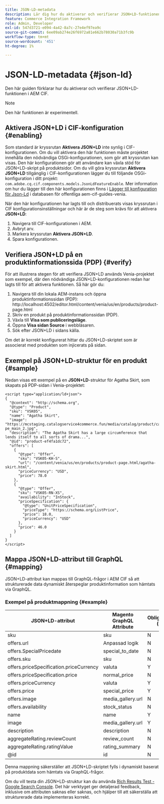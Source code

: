 ```yaml
---
title: JSON-LD-metadata
description: Lär dig hur du aktiverar och verifierar JSON+LD-funktionen i AEM CIF.
feature: Commerce Integration Framework
role: Admin, Developer
exl-id: 547d3721-e094-4a42-8a7c-27e4ef97ea9c
source-git-commit: 6ee09ab274e26f6972a81e662b78030a71b3fc9b
workflow-type: tm+mt
source-wordcount: '451'
ht-degree: 1%

---
```


# JSON-LD-metadata {#json-ld}

Den här guiden förklarar hur du aktiverar och verifierar JSON+LD-funktionen i AEM CIF.

>[!NOTE]
>
> Den här funktionen är experimentell.

## Aktivera JSON+LD i CIF-konfiguration {#enabling}

Som standard är kryssrutan **Aktivera JSON+LD** inte synlig i CIF-konfigurationen. Om du vill aktivera den här funktionen måste projektet innehålla den nödvändiga OSGi-konfigurationen, som gör att kryssrutan kan visas. Den här konfigurationen gör att användare kan växla stöd för JSON+LD-skript på produktsidor.
Om du vill göra kryssrutan **Aktivera JSON+LD** tillgänglig i CIF-konfigurationen lägger du till följande OSGi-konfiguration i ditt projekt: `
com.adobe.cq.cif.components.models.JsonLdFeatureEnable`.
Mer information om hur du lägger till den här konfigurationen finns i [Lägger till konfiguration för Json-Ld](https://github.com/adobe/aem-cif-guides-venia/blob/main/ui.config/src/main/content/jcr_root/apps/venia/osgiconfig/config/com.adobe.cq.cif.components.models.JsonLdFeatureEnable.cfg.json) i databasen för offentliga aem-cif-guides-venia.

När den här konfigurationen har lagts till och distribuerats visas kryssrutan i CIF konfigurationsinställningar och här är de steg som krävs för att aktivera **JSON+LD**:

1. Navigera till CIF-konfigurationen i AEM.
1. Avbryt arv.
1. Markera kryssrutan **Aktivera JSON+LD**.
1. Spara konfigurationen.

## Verifiera JSON+LD på en produktinformationssida (PDP) {#verify}

För att illustrera stegen för att verifiera JSON+LD används Venia-projektet som exempel, där den nödvändiga JSON+LD-konfigurationen redan har lagts till för att aktivera funktionen. Så här gör du:

1. Navigera till din lokala AEM-instans och öppna produktinformationssidan (PDP): http://localhost:4502/editor.html/content/venia/us/en/products/product-page.html
1. Skriv en produkt på produktinformationssidan (PDP).
1. Växla till **Visa som publiceringsläge**.
1. Öppna **Visa sidan Source** i webbläsaren.
1. Sök efter JSON+LD i sidans källa.

Om det är korrekt konfigurerat hittar du JSON+LD-skriptet som är associerat med produkten som injicerats på sidan.

## Exempel på JSON+LD-struktur för en produkt {#sample}

Nedan visas ett exempel på en **JSON+LD**-struktur för Agatha Skirt, som skapats på PDP-sidan i Venia-projektet:

```
<script type="application/ld+json">
{
  "@context": "http://schema.org",
  "@type": "Product",
  "sku": "VSK05",
  "name": "Agatha Skirt",
  "image": "https://mcstaging.catalogservice4commerce.fun/media/catalog/product/cache/926ea6fc2ad48a7202ff4587b6c2768e/v/s/vsk05-pe_main_2.jpg",
  "description": "The Agatha Skirt has a large circumference that lends itself to all sorts of drama...",
  "@id": "product-ef4fa1dc72",
  "offers": [
    {
      "@type": "Offer",
      "sku": "VSK05-KH-S",
      "url": "/content/venia/us/en/products/product-page.html/agatha-skirt.html",
      "priceCurrency": "USD",
      "price": 78.0
    },
    {
      "@type": "Offer",
      "sku": "VSK05-RN-XS",
      "availability": "InStock",
      "priceSpecification": {
        "@type": "UnitPriceSpecification",
        "priceType": "https://schema.org/ListPrice",
        "price": 18.0,
        "priceCurrency": "USD"
      },
      "price": 46.0
    }
  ]
}
</script>
```

## Mappa JSON+LD-attribut till GraphQL {#mapping}

JSON+LD-attribut kan mappas till GraphQL-frågor i AEM CIF så att strukturerade data dynamiskt återspeglar produktinformation som hämtats via GraphQL.

### Exempel på produktmappning {#example}

| JSON+LD-attribut | Magento GraphQL Attribute | Obligatoriskt (J/N) |
|---------------------------------|-------------------|---|
| sku | sku | N |
| offers.url | Anpassad logik | N |
| offers.SpecialPricedate | special_to_date | N |
| offers.sku | sku | N |
| offers.priceSpecification.priceCurrency | valuta | Y |
| offers.priceSpecification.price | normal_price | N |
| offers.priceCurrency | valuta | Y |
| offers.price | special_price | Y |
| offers.image | media_gallery.url | N |
| offers.availability | stock_status | N |
| name | name | Y |
| image | media_gallery.url | Y |
| description | description | N |
| aggregateRating.reviewCount | review_count | N |
| aggregateRating.ratingValue | rating_summary | N |
| @id | id | N |

Denna mappning säkerställer att JSON+LD-skriptet fylls i dynamiskt baserat på produktdata som hämtats via GraphQL-frågor.

Om du vill testa din JSON+LD-struktur kan du använda [Rich Results Test - Google Search Console](https://search.google.com/test/rich-results/result?id=wtU3LVIEM8H7Aaf5qqK9qw). Det här verktyget ger detaljerad feedback, inklusive om attributen saknas eller saknas, och hjälper till att säkerställa att strukturerade data implementeras korrekt.
